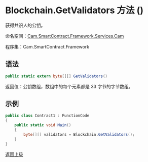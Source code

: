 # Blockchain.GetValidators 方法 ()

获得共识人的公钥。

命名空间：[Cam.SmartContract.Framework.Services.Cam](../../Cam.md)

程序集：Cam.SmartContract.Framework

## 语法

```c#
public static extern byte[][] GetValidators()
```

返回值：公钥数组，数组中的每个元素都是 33 字节的字节数组。

## 示例

```c#
public class Contract1 : FunctionCode
{
    public static void Main()
    {
        byte[][] validators = Blockchain.GetValidators();
    }
}
```



[返回上级](../Blockchain.md)